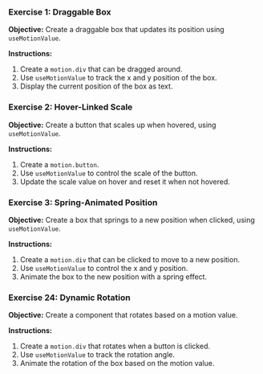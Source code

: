 ### Exercise 1: Draggable Box

**Objective:** Create a draggable box that updates its position using `useMotionValue`.

**Instructions:**

1. Create a `motion.div` that can be dragged around.
2. Use `useMotionValue` to track the x and y position of the box.
3. Display the current position of the box as text.

### Exercise 2: Hover-Linked Scale

**Objective:** Create a button that scales up when hovered, using `useMotionValue`.

**Instructions:**

1. Create a `motion.button`.
2. Use `useMotionValue` to control the scale of the button.
3. Update the scale value on hover and reset it when not hovered.

### Exercise 3: Spring-Animated Position

**Objective:** Create a box that springs to a new position when clicked, using `useMotionValue`.

**Instructions:**

1. Create a `motion.div` that can be clicked to move to a new position.
2. Use `useMotionValue` to control the x and y position.
3. Animate the box to the new position with a spring effect.

### Exercise 24: Dynamic Rotation

**Objective:** Create a component that rotates based on a motion value.

**Instructions:**

1. Create a `motion.div` that rotates when a button is clicked.
2. Use `useMotionValue` to track the rotation angle.
3. Animate the rotation of the box based on the motion value.
